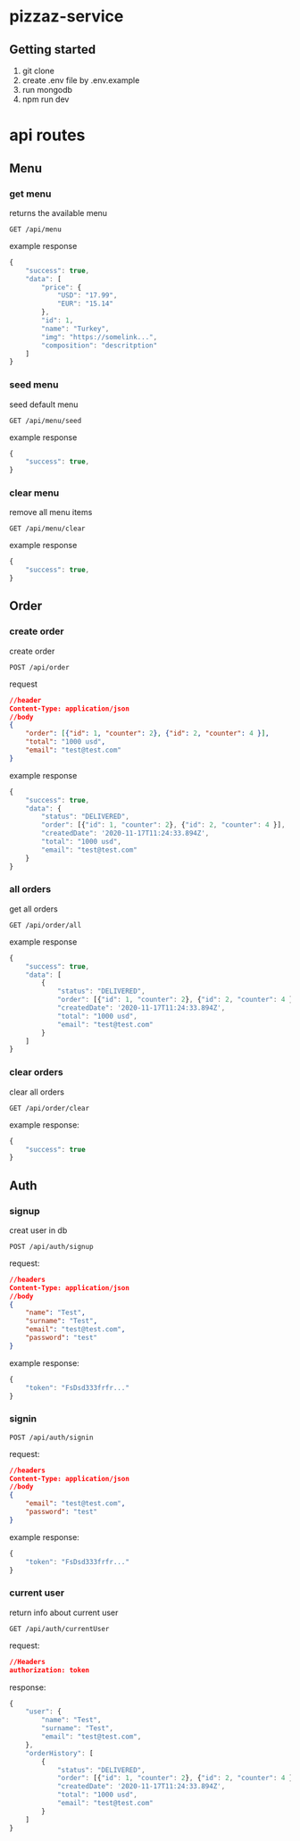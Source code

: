 # pizzaz-service 

## Getting started
1. git clone
2. create .env file by .env.example
3. run mongodb
4. npm run dev

# api routes

## Menu

### get menu
returns the available menu

```http
GET /api/menu
```
example response
```js
{
    "success": true,
    "data": [
        "price": {
            "USD": "17.99",
            "EUR": "15.14"
        },
        "id": 1,
        "name": "Turkey",
        "img": "https://somelink...",
        "composition": "descritption"
    ]
}
```

### seed menu
seed default menu

```http
GET /api/menu/seed
```
example response
```js
{
    "success": true,
}
```

### clear menu
remove all menu items

```http
GET /api/menu/clear
```
example response
```js
{
    "success": true,
}
```

## Order

### create order
create order

```http
POST /api/order
```

request
```json
//header
Content-Type: application/json
//body
{
    "order": [{"id": 1, "counter": 2}, {"id": 2, "counter": 4 }],
    "total": "1000 usd",
    "email": "test@test.com"
}

```
example response
```js
{
    "success": true,
    "data": {
        "status": "DELIVERED",
        "order": [{"id": 1, "counter": 2}, {"id": 2, "counter": 4 }],
        "createdDate": '2020-11-17T11:24:33.894Z',
        "total": "1000 usd",
        "email": "test@test.com"
    }
}
```

### all orders
get all orders

```http
GET /api/order/all
```
example response
```js
{
    "success": true,
    "data": [
        {
            "status": "DELIVERED",
            "order": [{"id": 1, "counter": 2}, {"id": 2, "counter": 4 }],
            "createdDate": '2020-11-17T11:24:33.894Z',
            "total": "1000 usd",
            "email": "test@test.com"
        }
    ]
}
```

### clear orders
clear all orders

```http
GET /api/order/clear
```
example response:
```js
{
    "success": true
}
```

## Auth

### signup
creat user in db
```http
POST /api/auth/signup
```

request:
```json
//headers
Content-Type: application/json
//body
{
    "name": "Test",
    "surname": "Test",
    "email": "test@test.com",
    "password": "test"
}
```
example response:
```js
{
    "token": "FsDsd333frfr..."
}
```

### signin
```http
POST /api/auth/signin
```

request:
```json
//headers
Content-Type: application/json
//body
{
    "email": "test@test.com",
    "password": "test"
}
```
example response:
```js
{
    "token": "FsDsd333frfr..."
}
```

### current user
return info about current user
```http
GET /api/auth/currentUser
```

request:
```json
//Headers
authorization: token
```

response:
```js
{
    "user": {
        "name": "Test",
        "surname": "Test",
        "email": "test@test.com",
    },
    "orderHistory": [
        {
            "status": "DELIVERED",
            "order": [{"id": 1, "counter": 2}, {"id": 2, "counter": 4 }],
            "createdDate": '2020-11-17T11:24:33.894Z',
            "total": "1000 usd",
            "email": "test@test.com"
        }
    ]
}
```
